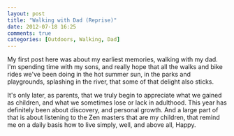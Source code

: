 ```yaml
---
layout: post
title: "Walking with Dad (Reprise)"
date: 2012-07-18 16:25
comments: true
categories: [Outdoors, Walking, Dad]
---
```


My first post here was about my earliest memories, walking with my dad.
I'm spending time with my sons, and really hope that all the walks and
bike rides we've been doing in the hot summer sun, in the parks and
playgrounds, splashing in the river, that some of that delight also
sticks.

It's only later, as parents, that we truly begin to appreciate what
we gained as children, and what we sometimes lose or lack in adulthood.
This year has definitely been about discovery, and personal growth. And
a large part of that is about listening to the Zen masters that are my
children, that remind me on a daily basis how to live simply, well, and
above all, Happy.



